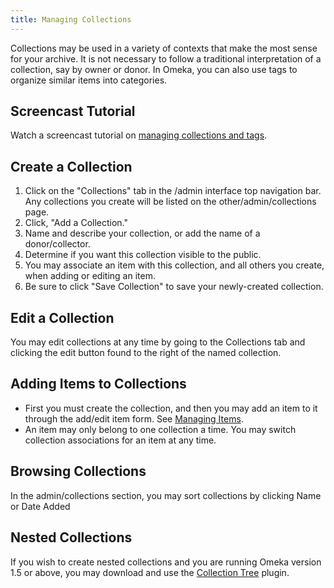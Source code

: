 ```yaml
---
title: Managing Collections
---
```

Collections may be used in a variety of contexts that make the most sense for your archive. It is not necessary to follow a traditional interpretation of a collection, say by owner or donor. In Omeka, you can also use tags to organize similar items into categories.

Screencast Tutorial
----------------------------------------------------------------

Watch a screencast tutorial on [managing collections and tags](../1x_documentation/1x_Screencasts/CollectionsandTags1.0.mov).

Create a Collection
----------------------------------------------------------------

1.  Click on the "Collections" tab in the /admin interface top navigation bar. Any collections you create will be listed on the other/admin/collections page.
2.  Click, "Add a Collection."
3.  Name and describe your collection, or add the name of a donor/collector.
4.  Determine if you want this collection visible to the public.
5.  You may associate an item with this collection, and all others you create, when adding or editing an item.
6.  Be sure to click "Save Collection" to save your newly-created collection.

Edit a Collection
----------------------------------------------------------------

You may edit collections at any time by going to the Collections tab and
clicking the edit button found to the right of the named collection.

Adding Items to Collections
-----------------------------------------------------------------------------------------------

-   First you must create the collection, and then you may add an item to it through the add/edit item form. See [Managing Items](../1x_documentation/Managing_Items_v1.md).
-   An item may only belong to one collection a time. You may switch
    collection associations for an item at any time.

Browsing Collections
----------------------------------------------------------------

In the admin/collections section, you may sort collections by clicking Name or Date Added

Nested Collections 
----------------------------------------------------------------

If you wish to create nested collections and you are running Omeka version 1.5 or above, you may download and use the [Collection Tree](../1x_documentation/Plugins/collection-tree.1.html) plugin.

